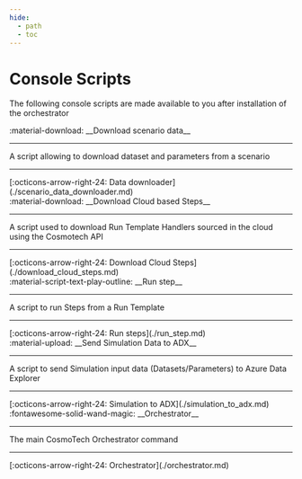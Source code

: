 ```yaml
---
hide:
  - path
  - toc
---
```

# Console Scripts

The following console scripts are made available to you after installation of the orchestrator

<main class="grid" markdown>

<article markdown>
<div class="text" markdown>
:material-download: __Download scenario data__

---
A script allowing to download dataset and parameters from a scenario

---
<footer markdown>
[:octicons-arrow-right-24: Data downloader](./scenario_data_downloader.md)
</footer>
</div>
</article>

<article markdown>
<div class="text" markdown>
:material-download: __Download Cloud based Steps__

---
A script used to download Run Template Handlers sourced in the cloud using the Cosmotech API

---
<footer markdown>
[:octicons-arrow-right-24: Download Cloud Steps](./download_cloud_steps.md)
</footer>
</div>

</article>

<article markdown>
<div class="text" markdown>
:material-script-text-play-outline: __Run step__

---
A script to run Steps from a Run Template

---
<footer markdown>
[:octicons-arrow-right-24: Run steps](./run_step.md)
</footer>
</div>

</article>

<article markdown>
<div class="text" markdown>
:material-upload: __Send Simulation Data to ADX__

---
A script to send Simulation input data (Datasets/Parameters) to Azure Data Explorer

---
<footer markdown>
[:octicons-arrow-right-24: Simulation to ADX](./simulation_to_adx.md)
</footer>
</div>

</article>

<article markdown>
<div class="text" markdown>
:fontawesome-solid-wand-magic: __Orchestrator__

---
The main CosmoTech Orchestrator command

---
<footer markdown>
[:octicons-arrow-right-24: Orchestrator](./orchestrator.md)
</footer>
</div>
</article>
</main>